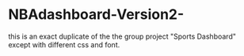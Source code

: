 # NBAdashboard-Version2-
this is an exact duplicate of the the group project "Sports Dashboard" except with different css and font.
